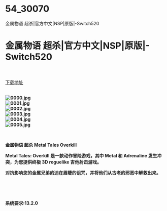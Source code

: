 # 54_30070
金属物语 超杀|官方中文|NSP|原版|-Switch520
# 金属物语 超杀|官方中文|NSP|原版|-Switch520
 <br/></br>
[下载地址](https://www.switch520.cc/article/30070 "下载地址")
<br/></br>

<p><strong><img title="0000.jpg" src="https://www.switch520.cc/muke_img/2022_04_22_5efca01c3e1a3.jpg" alt="0000.jpg"></strong><br>
<strong><img title="0001.jpg" src="https://www.switch520.cc/muke_img/2022_04_22_eb111be1bd669.jpg" alt="0001.jpg"></strong><br>
<strong><img title="0002.jpg" src="https://www.switch520.cc/muke_img/2022_04_22_8bbc0cfca108e.jpg" alt="0002.jpg"></strong><br>
<strong><img title="0003.jpg" src="https://www.switch520.cc/muke_img/2022_04_22_9e115e8c55852.jpg" alt="0003.jpg"></strong><br>
<strong><img title="0004.jpg" src="https://www.switch520.cc/muke_img/2022_04_22_f04aea26b2e4d.jpg" alt="0004.jpg"></strong><br>
<strong><img title="0005.jpg" src="https://www.switch520.cc/muke_img/2022_04_22_5aac04ba115e7.jpg" alt="0005.jpg">&nbsp;</strong></p>
<p>&nbsp;</p>
<p><strong>金属物语 超杀 Metal Tales Overkill</strong></p>
<p><strong>Metal Tales: Overkill 是一款动作冒险游戏，其中 Metal 和 Adrenaline 发生冲突，为您提供终极 3D roguelike 吉他射击游戏。</strong></p>
<p><strong>对抗影响您的金属兄弟的迫在眉睫的诅咒，并将他们从古老的邪恶中解救出来。</strong></p>
<p>&nbsp;</p>
<p>&nbsp;</p>
<p><strong>系统要求:13.2.0</strong></p>



